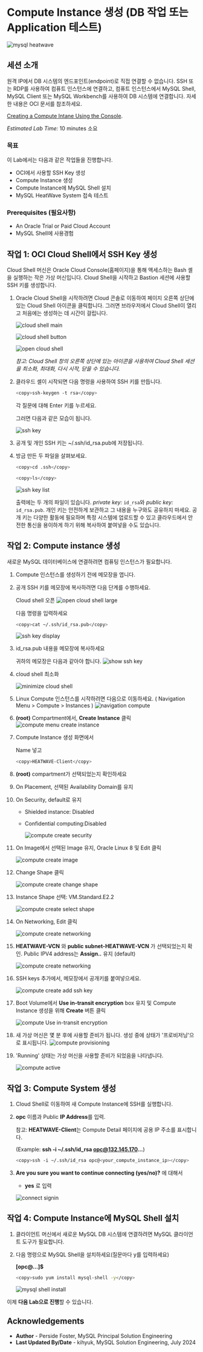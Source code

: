 # Compute Instance 생성 (DB 작업 또는 Application 테스트)

![mysql heatwave](./images/mysql-heatwave-logo.jpg "mysql heatwave")

## 세션 소개

원격 IP에서 DB 시스템의 엔드포인트(endpoint)로 직접 연결할 수 없습니다. SSH 또는 RDP를 사용하여 컴퓨트 인스턴스에 연결하고, 컴퓨트 인스턴스에서 MySQL Shell, MySQL Client 또는 MySQL Workbench를 사용하여 DB 시스템에 연결합니다. 자세한 내용은 OCI 문서를 참조하세요.

[Creating a Compute Intane Using the Console](
https://docs.oracle.com/en-us/iaas/Content/Compute/Tasks/launchinginstance.htm).


_Estimated Lab Time:_ 10 minutes 소요

### 목표

이 Lab에서는 다음과 같은 작업들을 진행합니다.
- OCI에서 사용할 SSH Key 생성
- Compute Instance 생성
- Compute Instance에 MySQL Shell 설치
- MySQL HeatWave System 접속 테스트


### Prerequisites (필요사항)

- An Oracle Trial or Paid Cloud Account
- MySQL Shell에 사용경험

## 작업 1: OCI Cloud Shell에서 SSH Key 생성

Cloud Shell 머신은 Oracle Cloud Console(홈페이지)을 통해 액세스하는 Bash 셸을 실행하는 작은 가상 머신입니다. Cloud Shell을 시작하고 Bastion 세션에 사용할 SSH 키를 생성합니다.

1. Oracle Cloud Shell을 시작하려면 Cloud 콘솔로 이동하여 페이지 오른쪽 상단에 있는 Cloud Shell 아이콘을 클릭합니다. 그러면 브라우저에서 Cloud Shell이 ​​열리고 처음에는 생성하는 데 시간이 걸립니다.

    ![cloud shell main](./images/cloud-shell.png  "cloud shell main " )

    ![cloud shell button](./images/cloud-shell-setup.png  "cloud shell button " )

    ![open cloud shell](./images/cloud-shell-open.png "open cloud shell" )

    _참고: Cloud Shell 창의 오른쪽 상단에 있는 아이콘을 사용하여 Cloud Shell 세션을 최소화, 최대화, 다시 시작, 닫을 수 있습니다._

2. 클라우드 셸이 시작되면 다음 명령을 사용하여 SSH 키를 만듭니다.

    ```bash
    <copy>ssh-keygen -t rsa</copy>
    ```

    각 질문에 대해 Enter 키를 누르세요.

    그러면 다음과 같은 모습이 됩니다.

    ![ssh key](./images/ssh-key-show.png "ssh key show")

3. 공개 및 개인 SSH 키는 ~/.ssh/id_rsa.pub에 저장됩니다.

4. 방금 만든 두 파일을 살펴보세요.

    ```bash
    <copy>cd .ssh</copy>
    ```

    ```bash
    <copy>ls</copy>
    ```

    ![ssh key list ](./images/shh-key-list.png "shh key list")

    출력에는 두 개의 파일이 있습니다. *private key:* `id_rsa`와 *public key:* `id_rsa.pub`. 개인 키는 안전하게 보관하고 그 내용을 누구와도 공유하지 마세요. 공개 키는 다양한 활동에 필요하며 특정 시스템에 업로드할 수 있고 클라우드에서 안전한 통신을 용이하게 하기 위해 복사하여 붙여넣을 수도 있습니다.

## 작업 2: Compute instance 생성

새로운 MySQL 데이터베이스에 연결하려면 컴퓨팅 인스턴스가 필요합니다.

1. Compute 인스턴스를 생성하기 전에 메모장을 엽니다.

2. 공개 SSH 키를 메모장에 복사하려면 다음 단계를 수행하세요.

    Cloud shell 오픈
    ![open cloud shell large](./images/cloud-shell-open-large.png "open cloud shell large ")

    다음 명령을 입력하세요

    ```bash
    <copy>cat ~/.ssh/id_rsa.pub</copy>
    ```

    ![ssh key display](./images/ssh-key-display.png "ssh key display ") 

3. id_rsa.pub 내용을 메모장에 복사하세요

    귀하의 메모장은 다음과 같아야 합니다.
    ![show ssh key](./images/notepad-rsa-key.png "show ssh key")  

4. cloud shell 최소화

    ![minimize cloud shell](./images/ssh-key-display-minimize.png "minimize cloud shell")  

5. Linux Compute 인스턴스를 시작하려면 다음으로 이동하세요. ( Navigation Menu > Compute > Instances )
    ![navigation compute](./images/navigation-compute.png "navigation compute")

6. **(root)** Compartment에서, **Create Instance** 클릭
    ![compute menu create instance](./images/compute-menu-create-instance.png "ccompute menu create instance ")

7. Compute Instance 생성 화면에서 

    Name 넣고

    ```bash
    <copy>HEATWAVE-Client</copy>
    ```

8. **(root)** compartment가 선택되었는지 확인하세요

9. On Placement, 선택된 Availability Domain를 유지

10. On Security, default로 유지

    - Shielded instance: Disabled
    - Confidential computing:Disabled

      ![compute create security](./images/compute-create-security.png "compute create security ") 

11. On Image에서 선택된 Image 유지, Oracle Linux 8 및 Edit 클릭

      ![compute create image](./images/compute-create-image.png "compute create image ")  

12. Change Shape 클릭

      ![compute create change shape](./images/compute-create-change-shape.png "compute create change shape")  

13. Instance Shape 선택: VM.Standard.E2.2

      ![compute create select shape](./images/compute-create-select-shape.png "compute create select shape")  

14. On Networking, Edit 클릭

      ![compute create networking](./images/compute-create-networking.png "compute create networking ")  

15. **HEATWAVE-VCN** 와  **public subnet-HEATWAVE-VCN** 가 선택되었는지 확인. Public IPV4 address는 **Assign..** 유지 (default)

      ![compute create networking](./images/compute-create-networking-select.png "compute create networking ")

16. SSH keys 추가에서, 메모장에서 공개키를 붙여넣으세요.
  
    ![compute create add ssh key](./images/compute-create-add-ssh-key.png "compute create add ssh key ")

17. Boot Volume에서 **Use in-transit encryption** box 유지 및 Compute Instance 생성을 위해 **Create** 버튼 클릭 

    ![compute Use in-transit encryption](./images/compute-create-boot-volume.png "compute Use in-transit encryption")

18. 새 가상 머신은 몇 분 후에 사용할 준비가 됩니다. 생성 중에 상태가 '프로비저닝'으로 표시됩니다.
    ![compute provisioning](./images/compute-provisioning.png "compute provisioning ")

19. 'Running' 상태는 가상 머신을 사용할 준비가 되었음을 나타냅니다.

    ![compute active](./images/compute-active.png "compute active")

## 작업 3: Compute System 생성

1. Cloud Shell로 이동하여 새 Compute Instance에 SSH를 실행합니다.

2. **opc** 이름과 Public **IP Address**를 입력.

   참고: **HEATWAVE-Client**는 Compute Detail 페이지에 공용 IP 주소를 표시합니다.

    (Example: **ssh -i ~/.ssh/id_rsa opc@132.145.170...**) 

    ```bash
    <copy>ssh -i ~/.ssh/id_rsa opc@<your_compute_instance_ip></copy>
    ```

3. **Are you sure you want to continue connecting (yes/no)?** 에 대해서
    - **yes** 로 입력

    ![connect signin](./images/connect-first-signin.png "connect signin ")

## 작업 4: Compute Instance에 MySQL Shell 설치

1. 클라이언트 머신에서 새로운 MySQL DB 시스템에 연결하려면 MySQL 클라이언트 도구가 필요합니다.

2. 다음 명령으로 MySQL Shell을 설치하세요(질문마다 y를 입력하세요)

    **[opc@…]$**

    ```bash
    <copy>sudo yum install mysql-shell -y</copy>
    ```

    ![mysql shell install](./images/mysql-install-shell.png "mysql shell install ")


이제 **다음 Lab으로 진행**할 수 있습니다.

## Acknowledgements

- **Author** - Perside Foster, MySQL Principal Solution Engineering
- **Last Updated By/Date** - kihyuk, MySQL Solution Engineering, July 2024
